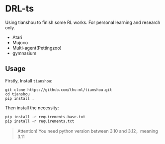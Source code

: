 # DRL-ts
Using tianshou to finish some RL works.
For personal learning and research only.

- Atari
- Mujoco
- Multi-agent(Pettingzoo)
- gymnasium

## Usage

Firstly, Install `tianshou`:

```shell
git clone https://github.com/thu-ml/tianshou.git
cd tianshou
pip install .
```

Then install the necessity:

```shell
pip install -r requirements-base.txt
pip install -r requirements.txt
```

> Attention! You need python version between 3.10 and 3.12，meaning 3.11
